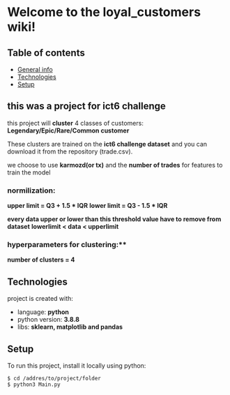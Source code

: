 # Welcome to the loyal_customers wiki!
## Table of contents
* [General info](#general-info)
* [Technologies](#technologies)
* [Setup](#setup)

## this was a project for ict6 challenge

this project will **cluster** 4 classes of customers: **Legendary/Epic/Rare/Common customer**

These clusters are trained on the **ict6 challenge dataset** and you can download it from the repository (trade.csv).

we choose to use **karmozd(or tx)** and the **number of trades** for features to train the model

### normilization:

**upper limit = Q3 + 1.5 * IQR**
**lower limit = Q3 - 1.5 * IQR**

**every data upper or lower than this threshold value have to remove from dataset**
**lowerlimit < data < upperlimit**


### hyperparameters for clustering:**

**number of clusters = 4**


## Technologies
project is created with:

* language: **python**
* python version: **3.8.8**
* libs: **sklearn, matplotlib and pandas**

## Setup
To run this project, install it locally using python:
```
$ cd /addres/to/project/folder
$ python3 Main.py
```

